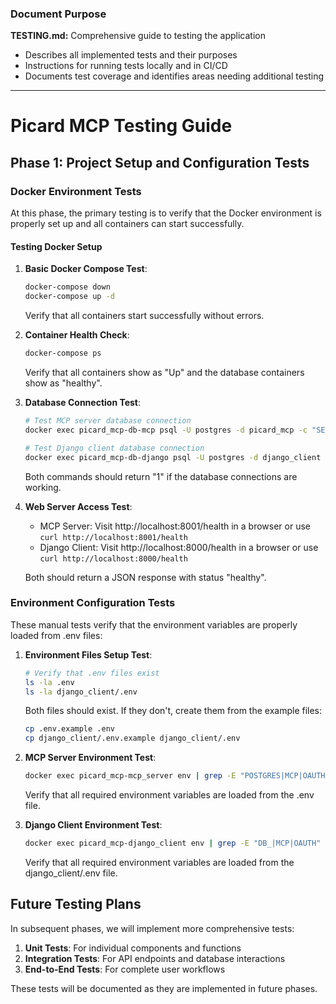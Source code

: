 ### Document Purpose
**TESTING.md:** Comprehensive guide to testing the application
- Describes all implemented tests and their purposes
- Instructions for running tests locally and in CI/CD
- Documents test coverage and identifies areas needing additional testing
---

# Picard MCP Testing Guide

## Phase 1: Project Setup and Configuration Tests

### Docker Environment Tests

At this phase, the primary testing is to verify that the Docker environment is properly set up and all containers can start successfully.

#### Testing Docker Setup

1. **Basic Docker Compose Test**:
   ```bash
   docker-compose down
   docker-compose up -d
   ```
   Verify that all containers start successfully without errors.

2. **Container Health Check**:
   ```bash
   docker-compose ps
   ```
   Verify that all containers show as "Up" and the database containers show as "healthy".

3. **Database Connection Test**:
   ```bash
   # Test MCP server database connection
   docker exec picard_mcp-db-mcp psql -U postgres -d picard_mcp -c "SELECT 1;"
   
   # Test Django client database connection
   docker exec picard_mcp-db-django psql -U postgres -d django_client -c "SELECT 1;"
   ```
   Both commands should return "1" if the database connections are working.

4. **Web Server Access Test**:
   - MCP Server: Visit http://localhost:8001/health in a browser or use `curl http://localhost:8001/health`
   - Django Client: Visit http://localhost:8000/health in a browser or use `curl http://localhost:8000/health`
   
   Both should return a JSON response with status "healthy".

### Environment Configuration Tests

These manual tests verify that the environment variables are properly loaded from .env files:

1. **Environment Files Setup Test**:
   ```bash
   # Verify that .env files exist
   ls -la .env
   ls -la django_client/.env
   ```
   Both files should exist. If they don't, create them from the example files:
   ```bash
   cp .env.example .env
   cp django_client/.env.example django_client/.env
   ```

2. **MCP Server Environment Test**:
   ```bash
   docker exec picard_mcp-mcp_server env | grep -E "POSTGRES|MCP|OAUTH"
   ```
   Verify that all required environment variables are loaded from the .env file.

3. **Django Client Environment Test**:
   ```bash
   docker exec picard_mcp-django_client env | grep -E "DB_|MCP|OAUTH"
   ```
   Verify that all required environment variables are loaded from the django_client/.env file.

## Future Testing Plans

In subsequent phases, we will implement more comprehensive tests:

1. **Unit Tests**: For individual components and functions
2. **Integration Tests**: For API endpoints and database interactions
3. **End-to-End Tests**: For complete user workflows

These tests will be documented as they are implemented in future phases.
